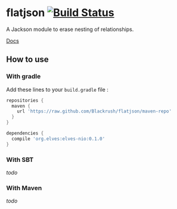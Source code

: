 flatjson [![Build Status](https://travis-ci.org/Blackrush/flatjson.png?branch=master)](https://travis-ci.org/Blackrush/flatjson)
========

A Jackson module to erase nesting of relationships.

[Docs](http://blackrush.github.io/flatjson/)

## How to use

### With gradle

Add these lines to your `build.gradle` file :

```groovy
repositories {
  maven {
    url 'https://raw.github.com/Blackrush/flatjson/maven-repo'
  }
}

dependencies {
  compile 'org.elves:elves-nio:0.1.0'
}
```

### With SBT

_todo_

### With Maven

_todo_
